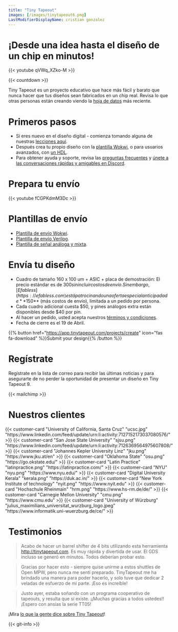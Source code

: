 ```yaml
---
title: "Tiny Tapeout"
images: [/images/tinytapeout6.png]
LastModifierDisplayName: cristian gonzalez
---
```


# ¡Desde una idea hasta el diseño de un chip en minutos!

{{< youtube qVWq_XZko-M >}}

{{< countdown >}}

Tiny Tapeout es un proyecto educativo que hace más fácil y barato que nunca hacer que tus diseños sean fabricados en un chip real. Revisa lo que otras personas están creando viendo la [hoja de datos](/chips/tt05) más reciente.

# Primeros pasos

* Si eres nuevo en el diseño digital - comienza tomando alguna de nuestras [lecciones aquí](digital_design).
* Después crea tu propio diseño con la [plantilla Wokwi](https://wokwi.com/projects/354858054593504257), o para usuarios avanzados, con [un HDL](/hdl).
* Para obtener ayuda y soporte, revisa las [preguntas frecuentes](faq) y [únete a las conversaciones rápidas y amigables en Discord](https://discord.gg/qZHPrPsmt6).

# Prepara tu envío

{{< youtube fCGPKdmM3Dc >}}

# Plantillas de envío

* [Plantilla de envío Wokwi](https://github.com/TinyTapeout/ttihp-wokwi-template).
* [Plantilla de envío Verilog](https://github.com/TinyTapeout/ttihp-verilog-template).
* [Plantilla de señal análoga y mixta](https://github.com/TinyTapeout/tt10-analog-template).

# Envía tu diseño

* Cuadro de tamaño 160 x 100 um + ASIC + placa de demostración: El precio estándar es de $300 sin incluir costos de envío.
  Sin embargo, [Efabless](https://efabless.com) está patrocinando una oferta especial anticipada de **$150** (más costos de envío), limitada a un pedido por persona.
* Cada cuadro adicional cuesta $50, y pines análogos extra están disponibles desde $40 por pin.
* Al hacer un pedido, usted acepta nuestros [términos y condiciones](../../terms).
* Fecha de cierre es el 19 de Abril.

{{% button href="https://app.tinytapeout.com/projects/create" icon="fas fa-download" %}}Submit your design{{% /button %}}

# Regístrate

Regístrate en la lista de correo para recibir las últimas noticias y para asegurarte de no perder la oportunidad de presentar un diseño en Tiny Tapeout 9.

{{< mailchimp >}}

# Nuestros clientes

<div style="display: flex; flex-wrap: wrap; justify-content: center;">
  {{< customer-card "University of California, Santa Cruz" "ucsc.jpg" "https://www.linkedin.com/feed/update/urn:li:activity:7127152173037080576/" >}}
  {{< customer-card "San Jose State University" "sjsu.png" "https://www.linkedin.com/feed/update/urn:li:activity:7126369564975607808/" >}}
  {{< customer-card "Johannes Kepler University Linz" "jku.png" "https://www.jku.at/en" >}}
  {{< customer-card "Oklahoma State" "osu.png" "https://go.okstate.edu/" >}}
  {{< customer-card "Latin Practice" "latinpractice.png" "https://latinpractice.com/" >}}
  {{< customer-card "NYU" "nyu.png" "https://www.nyu.edu/" >}}
  {{< customer-card "Digital University Kerala" "kerala.png" "https://duk.ac.in/" >}}
  {{< customer-card "New York Institute of technology" "nyit.png" "https://www.nyit.edu" >}}
  {{< customer-card "Hochschule Rheinmain" "hrm.png" "https://www.hs-rm.de/de/" >}}
  {{< customer-card "Carnegie Mellon University" "cmu.png" "https://www.cmu.edu" >}}
  {{< customer-card "University of Würzburg" "julius_maximilians_universitat_wurzburg_logo.jpeg" "https://www.informatik.uni-wuerzburg.de/ce/" >}}
</div>

# Testimonios

> Acabo de hacer un barrel shifter de 4 bits utilizando esta herramienta http://tinytapeout.com. Es muy rápida y divertida de usar. El GDS incluso se generó en minutos. Todos deberían probar esto.

> Gracias por hacer esto - siempre quise unirme a estos shuttles de Open MPW, pero nunca me sentí preparado. TinyTapeout me ha brindado una manera para poder hacerlo, y solo tuve que dedicar 2 veladas de esfuerzo de mi parte. ¡Eso es increíble!

> Justo ayer, estaba soñando con un programa cooperativo de tapeouts, y resulta que sí existe. ¡¡Muchas gracias a todos ustedes!! ¡Espero con ansias la serie TT05!

¡Mira [lo que la gente dice sobre Tiny Tapeout](https://twitter.com/search?q=tinytapeout)!

{{< git-info >}}
